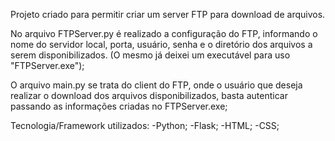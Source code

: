 Projeto criado para permitir criar um server FTP para download de arquivos.

No arquivo FTPServer.py é realizado a configuração do FTP, informando o nome do servidor local, porta, usuário, senha e o diretório dos arquivos a serem disponibilizados. (O mesmo já deixei um executável para uso "FTPServer.exe");

O arquivo main.py se trata do client do FTP, onde o usuário que deseja realizar o download dos arquivos disponibilizados, basta autenticar passando as informações criadas no FTPServer.exe;

Tecnologia/Framework utilizados: 
-Python;
-Flask;
-HTML;
-CSS;
